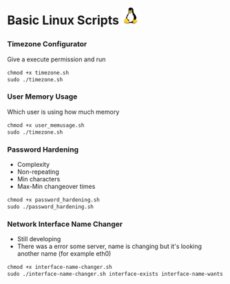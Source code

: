 # Basic Linux Scripts <a href="https://www.linux.org/" target="_blank" rel="noreferrer"> <img src="https://raw.githubusercontent.com/devicons/devicon/master/icons/linux/linux-original.svg" alt="linux" width="40" height="40"/> </a> </p>  

### Timezone Configurator 
Give a execute permission and run

```
chmod +x timezone.sh
sudo ./timezone.sh
```

### User Memory Usage
Which user is using how much memory 

```
chmod +x user_memusage.sh
sudo ./timezone.sh
```

### Password Hardening
- Complexity
- Non-repeating 
- Min characters 
- Max-Min changeover times

```
chmod +x password_hardening.sh
sudo ./password_hardening.sh
```

### Network Interface Name Changer
- Still developing
- There was a error some server, name is changing but it's looking another name (for example eth0)

```
chmod +x interface-name-changer.sh
sudo ./interface-name-changer.sh interface-exists interface-name-wants
```

